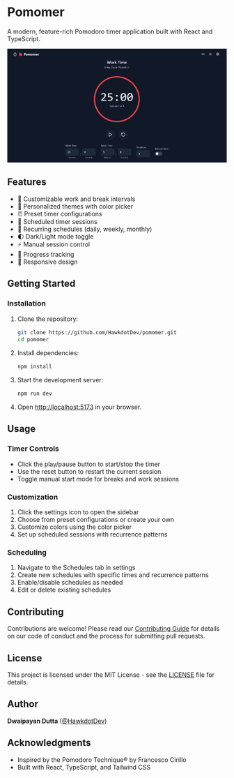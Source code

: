 # Pomomer

A modern, feature-rich Pomodoro timer application built with React and TypeScript.

![Pomomer Screenshot](./public/screenshot.png)

## Features

- 🎯 Customizable work and break intervals
- 🎨 Personalized themes with color picker
- ⏰ Preset timer configurations
- 📅 Scheduled timer sessions
- 🔄 Recurring schedules (daily, weekly, monthly)
- 🌓 Dark/Light mode toggle
- ⚡ Manual session control
- 🎯 Progress tracking
- 📱 Responsive design

## Getting Started

### Installation

1. Clone the repository:
   ```bash
   git clone https://github.com/HawkdotDev/pomomer.git
   cd pomomer
   ```

2. Install dependencies:
   ```bash
   npm install
   ```

3. Start the development server:
   ```bash
   npm run dev
   ```

4. Open [http://localhost:5173](http://localhost:5173) in your browser.

## Usage

### Timer Controls

- Click the play/pause button to start/stop the timer
- Use the reset button to restart the current session
- Toggle manual start mode for breaks and work sessions

### Customization

1. Click the settings icon to open the sidebar
2. Choose from preset configurations or create your own
3. Customize colors using the color picker
4. Set up scheduled sessions with recurrence patterns

### Scheduling

1. Navigate to the Schedules tab in settings
2. Create new schedules with specific times and recurrence patterns
3. Enable/disable schedules as needed
4. Edit or delete existing schedules

## Contributing

Contributions are welcome! Please read our [Contributing Guide](CONTRIBUTING.md) for details on our code of conduct and the process for submitting pull requests.

## License

This project is licensed under the MIT License - see the [LICENSE](LICENSE) file for details.

## Author

**Dwaipayan Dutta** ([@HawkdotDev](https://github.com/HawkdotDev))

## Acknowledgments

- Inspired by the Pomodoro Technique® by Francesco Cirillo
- Built with React, TypeScript, and Tailwind CSS
